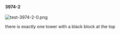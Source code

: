 #### 3974-2
![test-3974-2-0.png](https://github.com/lil-lab/nlvr/raw/master/nlvr/test/images/0/test-3974-2-0.png "test-3974-2-0.png")

there is exactly one tower with a black block at the top